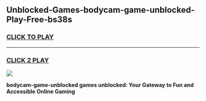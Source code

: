 
## Unblocked-Games-bodycam-game-unblocked-Play-Free-bs38s
<h3>
<a href="https://premium76.site?title=bodycam-game-unblocked&ref=19M">CLICK TO PLAY</a></h3>
<hr>

<h3>
<a href="https://premium76.site?title=bodycam-game-unblocked&ref=19M">CLICK 2 PLAY</a>
  
</h3>

<a href="https://premium76.site?title=bodycam-game-unblocked&ref=19M"><img src="https://clearcache.store/games.png"></a>


**bodycam-game-unblocked games unblocked: Your Gateway to Fun and Accessible Online Gaming**
